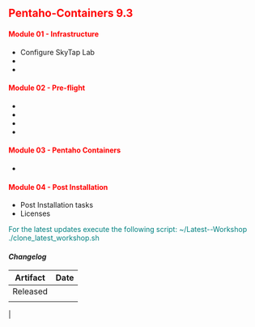 ## <font color='red'> Pentaho-Containers 9.3</font>


 
#### <font color='red'>Module 01 - Infrastructure</font>
* Configure SkyTap Lab
* 
* 

#### <font color='red'>Module 02 - Pre-flight</font>
* 
* 
* 
* 

#### <font color='red'>Module 03 - Pentaho Containers</font>
* 

#### <font color='red'>Module 04 - Post Installation</font>
* Post Installation tasks
* Licenses


<font color='teal'>For the latest updates execute the following script: ~/Latest--Workshop ./clone_latest_workshop.sh </font>

#### <em> Changelog </em>

| Artifact                   | Date     |  
| ---------------------------| ---------| 
| Released                   |          | 
|                            |          |               
|
 
